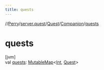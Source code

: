 ```yaml
---
title: quests
---
```

//[Perry](../../../../index.html)/[server.quest](../../index.html)/[Quest](../index.html)/[Companion](index.html)/[quests](quests.html)



# quests



[jvm]\
val [quests](quests.html): [MutableMap](https://kotlinlang.org/api/latest/jvm/stdlib/kotlin.collections/-mutable-map/index.html)<[Int](https://kotlinlang.org/api/latest/jvm/stdlib/kotlin/-int/index.html), [Quest](../index.html)>




